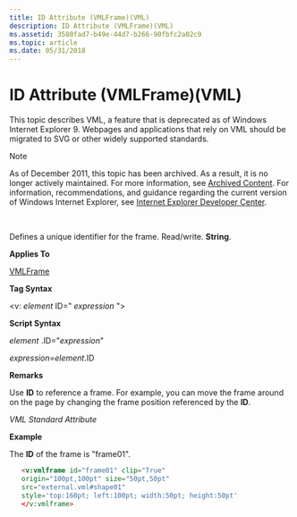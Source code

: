 ```yaml
---
title: ID Attribute (VMLFrame)(VML)
description: ID Attribute (VMLFrame)(VML)
ms.assetid: 3580fad7-b49e-44d7-b266-90fbfc2a02c9
ms.topic: article
ms.date: 05/31/2018
---
```


# ID Attribute (VMLFrame)(VML)

This topic describes VML, a feature that is deprecated as of Windows Internet Explorer 9. Webpages and applications that rely on VML should be migrated to SVG or other widely supported standards.

> [!Note]  
> As of December 2011, this topic has been archived. As a result, it is no longer actively maintained. For more information, see [Archived Content](https://docs.microsoft.com/previous-versions/windows/internet-explorer/ie-developer/). For information, recommendations, and guidance regarding the current version of Windows Internet Explorer, see [Internet Explorer Developer Center](https://go.microsoft.com/fwlink/p/?linkid=204313).

 

Defines a unique identifier for the frame. Read/write. **String**.

**Applies To**

[VMLFrame](msdn-online-vml-vmlframe-element.md)

**Tag Syntax**

<v: *element* ID=" *expression* ">

**Script Syntax**

*element* .ID="*expression*"

*expression*=*element*.ID

**Remarks**

Use **ID** to reference a frame. For example, you can move the frame around on the page by changing the frame position referenced by the **ID**.

*VML Standard Attribute*

**Example**

The **ID** of the frame is "frame01".


```HTML
   <v:vmlframe id="frame01" clip="True"
   origin="100pt,100pt" size="50pt,50pt"
   src="external.vml#shape01"
   style='top:160pt; left:100pt; width:50pt; height:50pt'
   </v:vmlframe>
```



 

 




